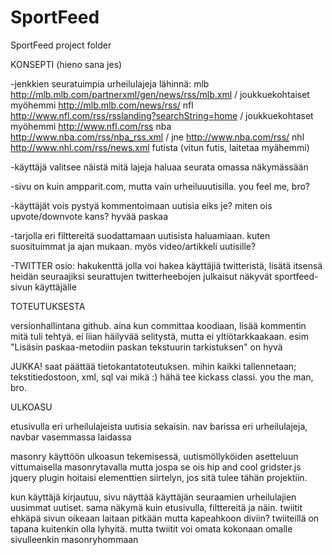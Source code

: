 SportFeed
=========

SportFeed project folder

KONSEPTI (hieno sana jes)

-jenkkien seuratuimpia urheilulajeja lähinnä: 
	mlb http://mlb.mlb.com/partnerxml/gen/news/rss/mlb.xml / joukkuekohtaiset myöhemmi http://mlb.mlb.com/news/rss/
	nfl http://www.nfl.com/rss/rsslanding?searchString=home / joukkuekohtaset myöhemmi http://www.nfl.com/rss
	nba http://www.nba.com/rss/nba_rss.xml / jne http://www.nba.com/rss/
	nhl http://www.nhl.com/rss/news.xml
	futista (vitun futis, laitetaa myähemmi)


-käyttäjä valitsee näistä mitä lajeja haluaa seurata omassa näkymässään

-sivu on kuin ampparit.com, mutta vain urheiluuutisilla. you feel me, bro?

-käyttäjät vois pystyä kommentoimaan uutisia eiks je? miten ois upvote/downvote kans? hyvää paskaa

-tarjolla eri filttereitä suodattamaan uutisista haluamiaan. kuten suosituimmat ja ajan mukaan. myös video/artikkeli uutisille?

-TWITTER osio:
  hakukenttä jolla voi hakea käyttäjiä twitteristä, lisätä itsensä heidän seuraajiksi
	seurattujen twitterheebojen julkaisut näkyvät sportfeed-sivun käyttäjälle


TOTEUTUKSESTA 

versionhallintana github. aina kun committaa koodiaan, lisää kommentin mitä tuli tehtyä. ei liian häilyvää
selitystä, mutta ei yltiötarkkaakaan. esim "Lisäsin paskaa-metodiin paskan tekstuurin tarkistuksen" on hyvä

JUKKA! saat päättää tietokantatoteutuksen. mihin kaikki tallennetaan; tekstitiedostoon, xml, sql vai mikä :) hähä
tee kickass classi. you the man, bro.


ULKOASU

etusivulla eri urheilulajeista uutisia sekaisin.
nav barissa eri urheilulajeja, navbar vasemmassa laidassa

masonry käyttöön ulkoasun tekemisessä, uutismöllyköiden asetteluun vittumaisella masonrytavalla mutta jospa se ois hip and cool
gridster.js jquery plugin hoitaisi elementtien siirtelyn, jos sitä tulee tähän projektiin. 

kun käyttäjä kirjautuu, sivu näyttää käyttäjän seuraamien urheilulajien uusimmat uutiset. sama näkymä kuin etusivulla, filttereitä ja näin.
twiitit ehkäpä sivun oikeaan laitaan pitkään mutta kapeahkoon diviin? twiiteillä on tapana kuitenkin olla lyhyitä. mutta twiitit voi omata kokonaan omalle sivulleenkin masonryhommaan
